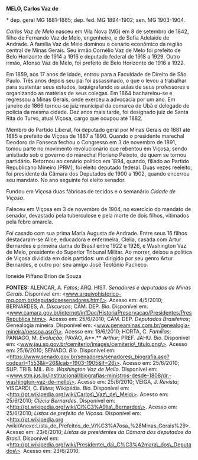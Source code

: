 **MELO, Carlos Vaz de**

\* dep. geral MG 1881-1885; dep. fed. MG 1894-1902; sen. MG 1903-1904.

*Carlos Vaz de Melo* nasceu em Vila Nova (MG) em 8 de setembro de 1842,
filho de Fernando Vaz de Melo, engenheiro, e de Sofia Adelaide de
Andrade. A família Vaz de Melo dominou o cenário econômico da região
central de Minas Gerais. Seu irmão Cornélio Vaz de Melo foi prefeito de
Belo Horizonte de 1914 a 1916 e deputado federal de 1918 a 1929. Outro
irmão, Afonso Vaz de Melo, foi prefeito de Belo Horizonte de 1916 a
1922.

Em 1859, aos 17 anos de idade, entrou para a Faculdade de Direito de São
Paulo. Três anos depois seu pai foi assassinado, o que o levou a
trabalhar para sustentar seus estudos, taquigrafando as aulas de seus
professores e organizando as matérias de seus colegas. Em 1864
bacharelou-se e regressou a Minas Gerais, onde exerceu a advocacia por
um ano. Em janeiro de 1866 tornou-se juiz municipal da comarca de Ubá e
delegado de polícia da mesma cidade. Dez anos mais tarde, foi designado
juiz de Santa Rita do Turvo, atual Viçosa, cargo que ocupou até 1882.

Membro do Partido Liberal, foi deputado geral por Minas Gerais de 1881
até 1885 e prefeito de Viçosa de 1887 a 1890. Quando o presidente
marechal Deodoro da Fonseca fechou o Congresso em 3 de novembro de 1891,
tomou parte no movimento revolucionário que rebentou em Viçosa, sendo
anistiado sob o governo do marechal Floriano Peixoto, de quem se tornou
partidário. Retornou ao cenário político em 1894, quando, filiado ao
Partido Republicano Mineiro (PRM), foi eleito deputado federal. Duas
vezes reeleito, foi presidente da Câmara dos Deputados de 1900 a 1902,
quando encerrou seu mandato. No ano seguinte foi eleito senador.

Fundou em Viçosa duas fábricas de tecidos e o semanário *Cidade de
Viçosa*.

Faleceu em Viçosa em 3 de novembro de 1904, no exercício do mandato de
senador, devastado pela tuberculose e pela morte de dois filhos,
vitimados pela febre amarela.

Foi casado com sua prima Maria Augusta de Andrade. Entre seus 16 filhos
destacaram-se Alice, educadora e enfermeira, Clélia, casada com Artur
Bernardes e primeira dama do Brasil entre 1922 e 1926, e Washington Vaz
de Melo, presidente do Superior Tribunal Militar. Ao morrer, deixou a
política de Viçosa dividida em dois partidos: um dirigido por seu genro
Artur Bernardes, e outro por seu amigo José Teotônio Pacheco.

Ioneide Piffano Brion de Souza

**FONTES:** ALENCAR, A. *Fatos*; ARQ. HIST. *Senadores e deputados de
Minas Gerais*. Disponível em:
\<www.arquivohistorico-mg.com.br/deputadosesenadores.html\>. Acesso em:
4/5/2010; BERNARDES, A. *Discursos*; CÂM. DEP. *Bio*. Disponível em:
\<www.camara.gov.br/internet/infDoc/HistoriaPreservacao/Presidentes/PresRepublica.htm\>.
Acesso em: 25/6/2010; CÂM. DEP. *Deputados Brasileiros*; Genealogia
mineira. Disponível em:
\<www.geneaminas.com.br/genealogia-mineira/pessoa.asp?\>. Acesso em:
18/6/2010; HORTA, C. *Famílias*; PANIAGO, M. *Evolução*; PAVÃO, A**.**
*Arthur*; PREF. JAHU. *Bio.* Disponível em:
\<www.jau.sp.gov.br/cemiterio/images/cemiterio\_titulo.png\>. Acesso em:
25/6/2010; SENADO. *Bio.* Disponível em:
\<https://www.senado.gov.br/senadores/senadores\_biografia.asp?codparl=1553&li=26&lcab=1903-1905&lf=26\>.
Acesso em: 25/6/2010; SUP. TRIB. MIL. *Bio. Washington Vaz de Mello*.
Disponível em:
\<www.stm.jus.br/institucional/biografias-ministros-desde-1808/dr.-washington-vaz-de-mello\>.
Acesso em: 25/6/2010; VEIGA, J. *Revista*; VISCARDI, C. *Elites*;
Wikipédia. *Bio.* Disponível em:
\<http://pt.wikipedia.org/wiki/Carlos\_Vaz\_de\_Melo\>. Acesso em:
25/6/2010; *Clécia Bernardes*. Disponível em:
\<http://pt.wikipedia.org/wiki/Cl%C3%A9lia\_Bernardes\>. Acesso em:
25/6/2010; *Listas* *de prefeito de Viçosa.* Disponível em:
\<http://pt.wikipedia.org
/wiki/Anexo:Lista\_de\_Prefeitos\_de\_Vi%C3%A7osa\_%28Minas\_Gerais%29\>.
Acesso em: 23/6/2010; *Listas de presidentes da Câmara dos deputados do
Brasil*. Disponível em:
\<http://pt.wikipedia.org/wiki/Presidente\_da\_C%C3%A2mara\_dos\_Deputados\>.
Acesso em: 23/6/2010.
